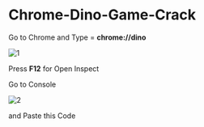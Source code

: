 # Chrome-Dino-Game-Crack

Go to Chrome and Type   =   **chrome://dino**

![1](https://user-images.githubusercontent.com/84669955/160253510-cb1173ad-969f-4f46-b3d3-aad346297836.png)

Press **F12** for Open Inspect

Go to Console 

![2](https://user-images.githubusercontent.com/84669955/160253780-7f9ec2d9-2b0f-4902-8347-46ac184e426d.png)

and Paste this Code
